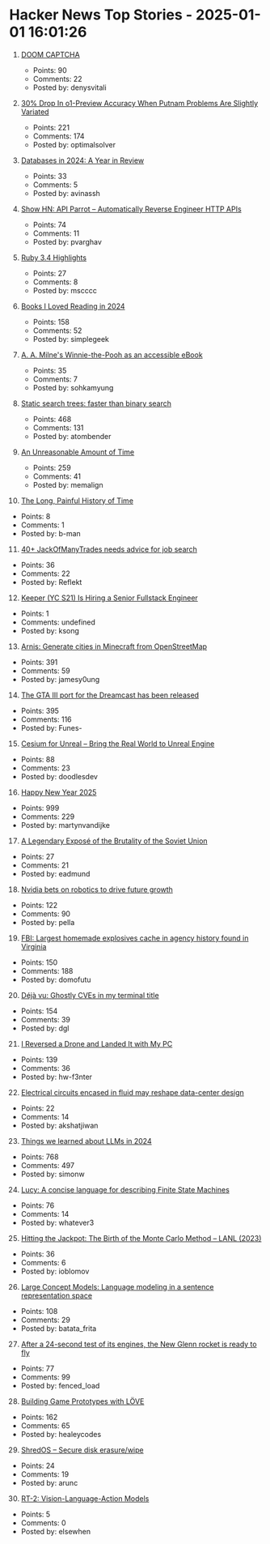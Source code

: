 # Hacker News Top Stories - 2025-01-01 16:01:26

1. [DOOM CAPTCHA](https://doom-captcha.vercel.app/)
   - Points: 90
   - Comments: 22
   - Posted by: denysvitali

2. [30% Drop In o1-Preview Accuracy When Putnam Problems Are Slightly Variated](https://openreview.net/forum?id=YXnwlZe0yf&noteId=yrsGpHd0Sf)
   - Points: 221
   - Comments: 174
   - Posted by: optimalsolver

3. [Databases in 2024: A Year in Review](https://www.cs.cmu.edu/~pavlo/blog/2025/01/2024-databases-retrospective.html)
   - Points: 33
   - Comments: 5
   - Posted by: avinassh

4. [Show HN: API Parrot – Automatically Reverse Engineer HTTP APIs](https://apiparrot.com/)
   - Points: 74
   - Comments: 11
   - Posted by: pvarghav

5. [Ruby 3.4 Highlights](https://blog.sinjakli.co.uk/2025/01/01/ruby-3-4-highlights/)
   - Points: 27
   - Comments: 8
   - Posted by: mscccc

6. [Books I Loved Reading in 2024](https://thoughts.wyounas.com/p/books-i-enjoyed-most-in-2024)
   - Points: 158
   - Comments: 52
   - Posted by: simplegeek

7. [A. A. Milne's Winnie-the-Pooh as an accessible eBook](https://tilde.zone/@gluejar/113749300977151258)
   - Points: 35
   - Comments: 7
   - Posted by: sohkamyung

8. [Static search trees: faster than binary search](https://curiouscoding.nl/posts/static-search-tree/)
   - Points: 468
   - Comments: 131
   - Posted by: atombender

9. [An Unreasonable Amount of Time](https://allenpike.com/2024/an-unreasonable-amount-of-time)
   - Points: 259
   - Comments: 41
   - Posted by: memalign

10. [The Long, Painful History of Time](https://naggum.no/lugm-time.html)
   - Points: 8
   - Comments: 1
   - Posted by: b-man

11. [40+ JackOfManyTrades needs advice for job search](undefined)
   - Points: 36
   - Comments: 22
   - Posted by: Reflekt

12. [Keeper (YC S21) Is Hiring a Senior Fullstack Engineer](https://www.ycombinator.com/companies/keeper/jobs/fLwv59z-senior-fullstack-engineer)
   - Points: 1
   - Comments: undefined
   - Posted by: ksong

13. [Arnis: Generate cities in Minecraft from OpenStreetMap](https://github.com/louis-e/arnis)
   - Points: 391
   - Comments: 59
   - Posted by: jamesy0ung

14. [The GTA III port for the Dreamcast has been released](https://gitlab.com/skmp/dca3-game)
   - Points: 395
   - Comments: 116
   - Posted by: Funes-

15. [Cesium for Unreal – Bring the Real World to Unreal Engine](https://cesium.com/platform/cesium-for-unreal/)
   - Points: 88
   - Comments: 23
   - Posted by: doodlesdev

16. [Happy New Year 2025](undefined)
   - Points: 999
   - Comments: 229
   - Posted by: martynvandijke

17. [A Legendary Exposé of the Brutality of the Soviet Union](https://www.smithsonianmag.com/smart-news/discover-the-story-behind-a-legendary-expose-of-the-brutality-of-the-soviet-union-180985658/)
   - Points: 27
   - Comments: 21
   - Posted by: eadmund

18. [Nvidia bets on robotics to drive future growth](https://www.ft.com/content/7c3dafa8-ffb9-4ca8-b677-ab3cc2afbdcb)
   - Points: 122
   - Comments: 90
   - Posted by: pella

19. [FBI: Largest homemade explosives cache in agency history found in Virginia](https://thehill.com/national-security/5061535-virginia-man-arrested-explosives/)
   - Points: 150
   - Comments: 188
   - Posted by: domofutu

20. [Déjà vu: Ghostly CVEs in my terminal title](https://dgl.cx/2024/12/ghostty-terminal-title)
   - Points: 154
   - Comments: 39
   - Posted by: dgl

21. [I Reversed a Drone and Landed It with My PC](https://www.hardbreak.wiki/network-analysis/protocols/application-layer/proprietary-protocols/parrot-anafi-drone-reverse-engineering)
   - Points: 139
   - Comments: 36
   - Posted by: hw-f3nter

22. [Electrical circuits encased in fluid may reshape data-center design](https://www.sandia.gov/labnews/2024/05/30/hpc-cooling/)
   - Points: 22
   - Comments: 14
   - Posted by: akshatjiwan

23. [Things we learned about LLMs in 2024](https://simonwillison.net/2024/Dec/31/llms-in-2024/)
   - Points: 768
   - Comments: 497
   - Posted by: simonw

24. [Lucy: A concise language for describing Finite State Machines](https://pkg.spooky.click/lucylang/)
   - Points: 76
   - Comments: 14
   - Posted by: whatever3

25. [Hitting the Jackpot: The Birth of the Monte Carlo Method – LANL (2023)](https://www.lanl.gov/media/publications/actinide-research-quarterly/first-quarter-2023/hitting-the-jackpot-the-birth-of-the-monte-carlo-method)
   - Points: 36
   - Comments: 6
   - Posted by: ioblomov

26. [Large Concept Models: Language modeling in a sentence representation space](https://github.com/facebookresearch/large_concept_model)
   - Points: 108
   - Comments: 29
   - Posted by: batata_frita

27. [After a 24-second test of its engines, the New Glenn rocket is ready to fly](https://arstechnica.com/space/2024/12/blue-origin-hot-fires-new-glenn-rocket-setting-up-a-launch-early-next-year/)
   - Points: 77
   - Comments: 99
   - Posted by: fenced_load

28. [Building Game Prototypes with LÖVE](https://healeycodes.com/building-game-prototypes-with-love)
   - Points: 162
   - Comments: 65
   - Posted by: healeycodes

29. [ShredOS – Secure disk erasure/wipe](https://github.com/PartialVolume/shredos.x86_64)
   - Points: 24
   - Comments: 19
   - Posted by: arunc

30. [RT-2: Vision-Language-Action Models](https://robotics-transformer2.github.io/)
   - Points: 5
   - Comments: 0
   - Posted by: elsewhen

